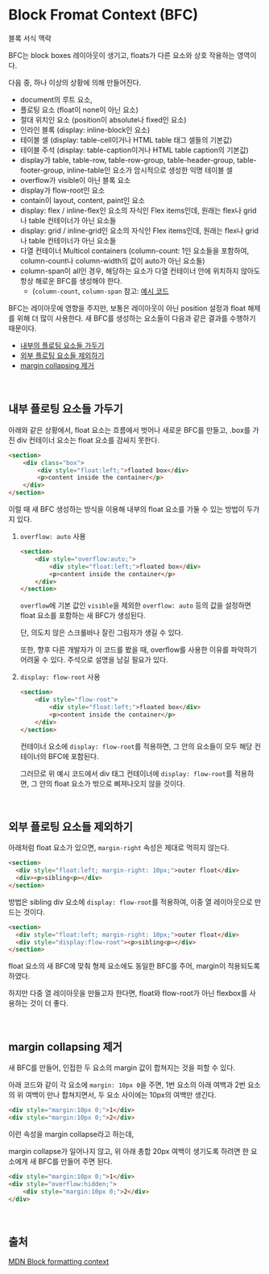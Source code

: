# Block Fromat Context (BFC)

블록 서식 맥락

BFC는 block boxes 레이아웃이 생기고, floats가 다른 요소와 상호 작용하는 영역이다.

다음 중, 하나 이상의 상황에 의해 만들어진다.

- document의 루트 요소, <html>
- 플로팅 요소 (float이 none이 아닌 요소)
- 절대 위치인 요소 (position이 absolute나 fixed인 요소)
- 인라인 블록 (display: inline-block인 요소)
- 테이블 셀 (display: table-cell이거나 HTML table 태그 셀들의 기본값)
- 테이블 주석 (display: table-caption이거나 HTML table caption의 기본값)
- display가 table, table-row, table-row-group, table-header-group, table-footer-group, inline-table인 요소가 암시적으로 생성한 익명 테이블 셀
- overflow가 visible이 아닌 블록 요소
- display가 flow-root인 요소
- contain이 layout, content, paint인 요소
- display: flex / inline-flex인 요소의 자식인 Flex items인데, 원래는 flex나 grid나 table 컨테이너가 아닌 요소들
- display: grid / inline-grid인 요소의 자식인 Flex items인데, 원래는 flex나 grid나 table 컨테이너가 아닌 요소들
- 다열 컨테이너 Multicol containers (column-count: 1인 요소들을 포함하여, column-count나 column-width의 값이 auto가 아닌 요소들)
- column-span이 all인 경우, 해당하는 요소가 다열 컨테이너 안에 위치하지 않아도 항상 해로운 BFC를 생성해야 한다.
    - (```column-count```, ```column-span``` 참고: [예시 코드](https://www.w3schools.com/cssref/tryit.asp?filename=trycss3_column-span](https://www.w3schools.com/cssref/tryit.asp?filename=trycss3_column-span))

BFC는 레이아웃에 영향을 주지만, 보통은 레이아웃이 아닌 position 설정과 float 해제를 위해 더 많이 사용한다. 새 BFC를 생성하는 요소들이 다음과 같은 결과를 수행하기 때문이다.

- [내부의 플로팅 요소들 가두기](#내부-플로팅-요소들-가두기)
- [외부 플로팅 요소들 제외하기](#외부-플로팅-요소들-제외하기)
- [margin collapsing 제거](#margin-collapsing-제거)

<br/>

## 내부 플로팅 요소들 가두기

아래와 같은 상황에서, float 요소는 흐름에서 벗어나 새로운 BFC를 만들고, .box를 가진 div 컨테이너 요소는 float 요소를 감싸지 못한다.

```html
<section>
    <div class="box">
        <div style="float:left;">floated box</div>
        <p>content inside the container</p>
    </div>
</section>
```

이럴 때 새 BFC 생성하는 방식을 이용해 내부의 float 요소를 가둘 수 있는 방법이 두가지 있다.

1. ```overflow: auto``` 사용

    ```html
    <section>
        <div style="overflow:auto;">
            <div style="float:left;">floated box</div>
            <p>content inside the container</p>
        </div>
    </section>
    ```

    ```overflow```에 기본 값인 ```visible```을 제외한  ```overflow: auto``` 등의 값을 설정하면 float 요소를 포함하는 새 BFC가 생성된다.

    단, 의도치 않은 스크롤바나 잘린 그림자가 생길 수 있다.

    또한, 향후 다른 개발자가 이 코드를 봤을 때, overflow를 사용한 이유를 파악하기 어려울 수 있다. 주석으로 설명을 남길 필요가 있다.

2. ```display: flow-root``` 사용

    ```html
    <section>
        <div style="flow-root">
            <div style="float:left;">floated box</div>
            <p>content inside the container</p>
        </div>
    </section>
    ```

    컨테이너 요소에 ```display: flow-root```를 적용하면, 그 안의 요소들이 모두 해당 컨테이너의 BFC에 포함된다.

    그러므로 위 예시 코드에서 div 태그 컨테이너에 ```display: flow-root```를 적용하면, 그 안의 float 요소가 밖으로 삐져나오지 않을 것이다.

<br/>

## 외부 플로팅 요소들 제외하기

아래처럼 float 요소가 있으면, ```margin-right``` 속성은 제대로 먹히지 않는다.

```html
<section>
  <div style="float:left; margin-right: 10px;">outer float</div>
  <div><p>sibling<p></div>
</section>
```

방법은 sibling div 요소에 ```display: flow-root```를 적용하여, 이중 열 레이아웃으로 만드는 것이다.

```html
<section>
  <div style="float:left; margin-right: 10px;">outer float</div>
  <div style="display:flow-root"><p>sibling<p></div>
</section>
```

float 요소의 새 BFC에 맞춰 형제 요소에도 동일한 BFC를 주어, margin이 적용되도록 하였다.

하지만 다중 열 레이아웃을 만들고자 한다면, float와 flow-root가 아닌 flexbox를 사용하는 것이 더 좋다.

<br/>

## margin collapsing 제거

새 BFC를 만들어, 인접한 두 요소의 margin 값이 합쳐지는 것을 피할 수 있다.

아래 코드와 같이 각 요소에 ```margin: 10px 0```을 주면, 1번 요소의 아래 여백과 2번 요소의 위 여백이 만나 합쳐지면서, 두 요소 사이에는 10px의 여백만 생긴다.

```html
<div style="margin:10px 0;">1</div>
<div style="margin:10px 0;">2</div>
```

이런 속성을 margin collapse라고 하는데,

margin collapse가 일어나지 않고, 위 아래 총합 20px 여백이 생기도록 하려면 한 요소에게 새 BFC를 만들어 주면 된다.

```html
<div style="margin:10px 0;">1</div>
<div style="overflow:hidden;">
	<div style="margin:10px 0;">2</div>
</div>
```

<br/>

## 출처

[MDN Block formatting context](https://developer.mozilla.org/ko/docs/Web/Guide/CSS/Block_formatting_context)
